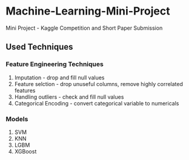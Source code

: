 # Machine-Learning-Mini-Project
Mini Project - Kaggle Competition and Short Paper Submission

## Used Techniques

### Feature Engineering Techniques

1. Imputation - drop and fill null values
2. Feature selction - drop unuseful columns, remove highly correlated features
3. Handling outliers - check and fill null values
4. Categorical Encoding - convert categorical variable to numericals

### Models

1. SVM
2. KNN
3. LGBM
4. XGBoost


